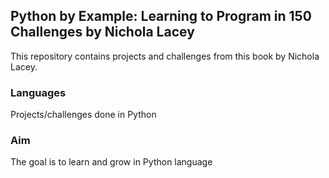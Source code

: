 ## **Python by Example: Learning to Program in 150 Challenges by Nichola Lacey**
This repository contains projects and challenges from this book by Nichola Lacey.

### **Languages**
Projects/challenges done in Python

### **Aim**
The goal is to learn and grow in Python language
